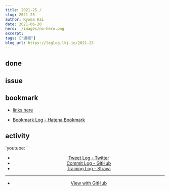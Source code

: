 ```yaml
---
title: 2021-25 / 
slug: 2021-25
author: Ryoma Kai
date: 2021-06-20
hero: ./images/no-hero.png
excerpt: 
tags: ["週報"]
blog_url: https://leglog.lkj.io/2021-25
---
```


<!--greeting here-->

## done

### 

## issue

### 

## bookmark

- [links here]()


- [Bookmark Log - Hatena Bookmark](https://b.hatena.ne.jp/Ryo_K/bookmark)

## activity

<Tweet tweetLink="" align="center" />
<Instagram instagramId="" />
`youtube: `

- [Tweet Log - Twitter](https://twitter.com/search?q=(from%3Alegnoh)%20until%3A2021-06-20%20since%3A2021-06-14%20-filter%3Areplies&src=typed_query)
- [Commit Log - GitHub](https://github.com/legnoh?tab=overview&from=2021-06-14&to=2021-06-20)
- [Training Log - Strava](https://www.strava.com/athletes/47349424/training/log)

----

- [View with GitHub](https://github.com/legnoh/leglog/blob/master/content/posts/202x/2021/25/index.md)
